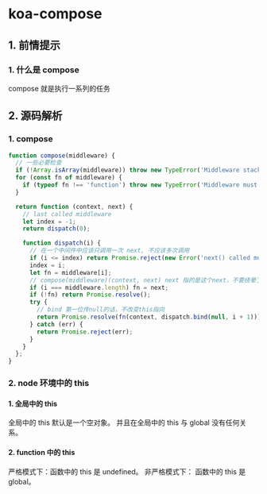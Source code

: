 # koa-compose

## 1. 前情提示

### 1. 什么是 compose

compose 就是执行一系列的任务

## 2. 源码解析

### 1. compose

```js
function compose(middleware) {
  // 一些必要检查
  if (!Array.isArray(middleware)) throw new TypeError('Middleware stack must be an array!');
  for (const fn of middleware) {
    if (typeof fn !== 'function') throw new TypeError('Middleware must be composed of functions!');
  }

  return function (context, next) {
    // last called middleware
    let index = -1;
    return dispatch(0);

    function dispatch(i) {
      // 在一个中间件中应该只调用一次 next, 不应该多次调用
      if (i <= index) return Promise.reject(new Error('next() called multiple times'));
      index = i;
      let fn = middleware[i];
      // compose(middleware)(context, next) next 指的是这个next，不要绕晕了
      if (i === middleware.length) fn = next;
      if (!fn) return Promise.resolve();
      try {
        // bind 第一位传null的话，不改变this指向
        return Promise.resolve(fn(context, dispatch.bind(null, i + 1)));
      } catch (err) {
        return Promise.reject(err);
      }
    }
  };
}
```

### 2. node 环境中的 this

#### 1. 全局中的 this

全局中的 this 默认是一个空对象。 并且在全局中的 this 与 global 没有任何关系。

#### 2. function 中的 this

严格模式下：函数中的 this 是 undefined。
非严格模式下： 函数中的 this 是 global。
